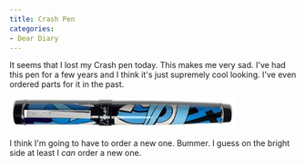 ```yaml
---
title: Crash Pen
categories:
- Dear Diary
---
```


It seems that I lost my Crash pen today. This makes me very sad. I've had this pen for a few years and I think it's just supremely cool looking. I've even ordered parts for it in the past.

![2.PJM01-Crossroads.jpg](/assets/posts/2007/2.pjm01-crossroads1.jpg-crossroads1.jpg?format=original)

I think I'm going to have to order a new one. Bummer. I guess on the bright side at least I _can_ order a new one.
